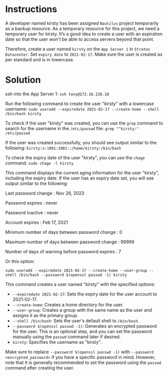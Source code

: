 # Instructions

A developer named kirsty has been assigned `Nautilus` project temporarily as a backup resource. As a temporary resource for this project, we need a temporary user for kirsty. It’s a good idea to create a user with an expiration date so that the user won't be able to access servers beyond that point.

Therefore, create a user named `kirsty` on the `App Server 1` in `Stratos Datacenter`. Set `expiry date` to `2021-02-17`. Make sure the user is created as per standard and is in lowercase.

# Solution

ssh into the App Server 1: `ssh tony@172.16.238.10`

Run the following command to create the user "kirsty" with a lowercase username: `sudo useradd --expiredate 2021-02-17 --create-home --shell /bin/bash kirsty`

To check if the user "kirsty" was created, you can use the `grep` command to search for the username in the `/etc/passwd` file: `grep "^kirsty:" /etc/passwd`

If the user was created successfully, you should see output similar to the following: `kirsty:x:1001:1001::/home/kirsty:/bin/bash`

To check the expiry date of the user "kirsty", you can use the `chage` command: `sudo chage -l kirsty`

This command displays the current aging information for the user "kirsty", including the expiry date. If the user has an expiry date set, you will see output similar to the following:

Last password change                                    : Nov 26, 2023

Password expires                                        : never

Password inactive                                       : never

Account expires                                         : Feb 17, 2021

Minimum number of days between password change          : 0

Maximum number of days between password change          : 99999

Number of days of warning before password expires       : 7


Or this option:

`sudo useradd --expiredate 2021-02-17 --create-home --user-group --shell /bin/bash --password $(openssl passwd -1) kirsty`

This command creates a user named "kirsty" with the specified options:

- `--expiredate 2021-02-17`: Sets the expiry date for the user account to 2021-02-17.
- `--create-home`: Creates a home directory for the user.
- `--user-group`: Creates a group with the same name as the user and assigns it as the primary group.
- `--shell /bin/bash`: Sets the user's default shell to `/bin/bash`.
- `--password $(openssl passwd -1)`: Generates an encrypted password for the user. This is an optional step, and you can set the password manually using the `passwd` command later if desired.
- `kirsty`: Specifies the username as "kirsty".

Make sure to replace `--password $(openssl passwd -1)` with `--password <encrypted_password>` if you have a specific password in mind. However, note that it is generally recommended to set the password using the `passwd` command after creating the user.
